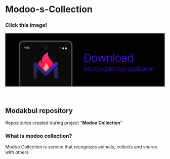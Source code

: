 # Modoo-s-Collection

### Click this image!

[<img src="https://raw.githubusercontent.com/capdale/.github/main/profile/imgs/download.png">](https://drive.usercontent.google.com/download?id=1Se8yGDHNnaCtZJp0zr1arc400_b3aLbm&export=download&authuser=0)

</br>

## Modakbul repository

Repositories created during project "**Modoo Collection**"

### What is modoo collection?

Modoo Collection is service that recognizes animals, collects and shares with others
